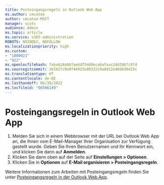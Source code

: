 ```yaml
---
title: Posteingangsregeln in Outlook Web App
ms.author: cmcatee
author: cmcatee-MSFT
manager: scotv
audience: Admin
ms.topic: article
ms.service: o365-administration
ROBOTS: NOINDEX, NOFOLLOW
ms.localizationpriority: high
ms.custom:
- "1800021"
- "922"
ms.openlocfilehash: fabab28a66fae6df54d0eca6afaac2dd2867c8fd
ms.sourcegitcommit: 161627c9e0f44923e80332c9a8d12e40d838433c
ms.translationtype: HT
ms.contentlocale: de-DE
ms.lasthandoff: 06/30/2022
ms.locfileid: "66566149"
---
```

# <a name="inbox-rules-in-outlook-web-app"></a>Posteingangsregeln in Outlook Web App

1. Melden Sie sich in einem Webbrowser mit der URL bei Outlook Web App an, die Ihnen vom E-Mail-Manager Ihrer Organisation zur Verfügung gestellt wurde. Geben Sie Ihren Benutzernamen und Ihr Kennwort ein, und klicken Sie dann auf **Anmelden**.
2. Klicken Sie dann oben auf der Seite auf **Einstellungen > Optionen**.
3. Klicken Sie in **Optionen** auf **E-Mail organisieren > Posteingangsregeln**.

Weitere Informationen zum Arbeiten mit Posteingangsregeln finden Sie unter [Posteingangsregeln in der Outlook Web App](https://support.microsoft.com/office/inbox-rules-in-outlook-web-app-edea3d17-00c9-434b-b9b7-26ee8d9f5622).
